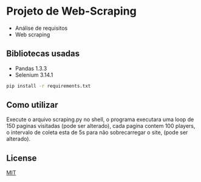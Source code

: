 # Projeto de Web-Scraping

* Análise de requisitos
* Web scraping

## Bibliotecas usadas

* Pandas 1.3.3
* Selenium 3.14.1
```bash
pip install -r requirements.txt
```

## Como utilizar

Execute o arquivo scraping.py no shell, o programa executara uma loop de 150 paginas visitadas (pode ser alterado), cada pagina contem 100 players, o intervalo de coleta esta de 5s para não sobrecarregar o site, (pode ser alterado).

## License
[MIT](https://choosealicense.com/licenses/mit/)

